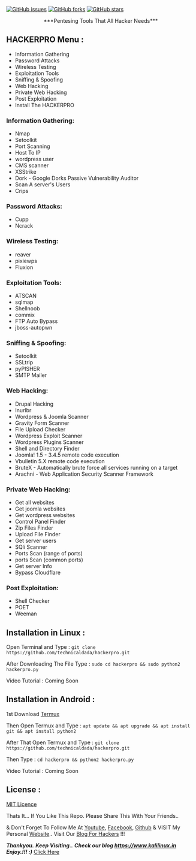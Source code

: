 [![GitHub issues](https://img.shields.io/github/issues/technicaldada/hackerpro.svg)](https://github.com/technicaldada/hackerpro/issues)
[![GitHub forks](https://img.shields.io/github/forks/technicaldada/hackerpro.svg)](https://github.com/technicaldada/hackerpro/network)
[![GitHub stars](https://img.shields.io/github/stars/technicaldada/hackerpro.svg)](https://github.com/technicaldada/hackerpro/stargazers)
<p align="center">***Pentesing Tools That All Hacker Needs***</p>

## HACKERPRO Menu :

- Information Gathering
- Password Attacks
- Wireless Testing
- Exploitation Tools
- Sniffing & Spoofing
- Web Hacking
- Private Web Hacking
- Post Exploitation
- Install The HACKERPRO

### Information Gathering:

- Nmap
- Setoolkit
- Port Scanning
- Host To IP
- wordpress user
- CMS scanner
- XSStrike
- Dork - Google Dorks Passive Vulnerability Auditor
- Scan A server's Users
- Crips

### Password Attacks:

- Cupp
- Ncrack

### Wireless Testing:

- reaver
- pixiewps
- Fluxion

### Exploitation Tools:

- ATSCAN
- sqlmap
- Shellnoob
- commix
- FTP Auto Bypass
- jboss-autopwn

### Sniffing & Spoofing:

- Setoolkit
- SSLtrip
- pyPISHER
- SMTP Mailer

### Web Hacking:

- Drupal Hacking
- Inurlbr
- Wordpress & Joomla Scanner
- Gravity Form Scanner
- File Upload Checker
- Wordpress Exploit Scanner
- Wordpress Plugins Scanner
- Shell and Directory Finder
- Joomla! 1.5 - 3.4.5 remote code execution
- Vbulletin 5.X remote code execution
- BruteX - Automatically brute force all services running on a target
- Arachni - Web Application Security Scanner Framework

### Private Web Hacking:

- Get all websites
- Get joomla websites
- Get wordpress websites
- Control Panel Finder
- Zip Files Finder
- Upload File Finder
- Get server users
- SQli Scanner
- Ports Scan (range of ports)
- ports Scan (common ports)
- Get server Info
- Bypass Cloudflare

### Post Exploitation:

- Shell Checker
- POET
- Weeman

## Installation in Linux :

Open Terminal and Type : ```git clone https://github.com/technicaldada/hackerpro.git```

After Downloading The File Type : ```sudo cd hackerpro && sudo python2 hackerpro.py```

Video Tutorial : Coming Soon

## Installation in Android :

1st Download [Termux](https://play.google.com/store/apps/details?id=com.termux)

Then Open Termux and Type : ```apt update && apt upgrade && apt install git && apt install python2```

After That Open Termux and Type : ```git clone https://github.com/technicaldada/hackerpro.git```

Then Type : ```cd hackerpro && python2 hackerpro.py```

Video Tutorial : Coming Soon

## License :

[MIT Licence](https://github.com/technicaldada/hackerpro/blob/master/LICENSE)

Thats It... If You Like This Repo. Please Share This With Your Friends..

& Don't Forget To Follow Me At [Youtube](https://www.youtube.com/c/TechnicalDada), [Facebook](https://www.facebook.com/technicaldada.in), [Github](https://www.github.com/technicaldada) & VISIT My Personal [Website](http://www.technicaldada.in).. Visit Our [Blog For Hackers](https://www.kalilinux.in) !!!

***Thankyou.***
***Keep Visiting..***
***Check our blog https://www.kalilinux.in***
***Enjoy.!!! :)***
<a href="https://www.kalilinux.in/" rel="dofollwo">Click Here</a>
